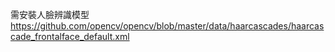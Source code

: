 需安裝人臉辨識模型
https://github.com/opencv/opencv/blob/master/data/haarcascades/haarcascade_frontalface_default.xml
